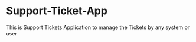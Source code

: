 # Support-Ticket-App
This is Support Tickets Application to manage the Tickets by any system or user

